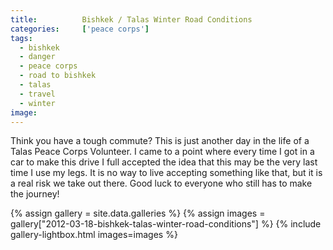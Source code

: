 ```yaml
---
title:			Bishkek / Talas Winter Road Conditions
categories:		['peace corps']
tags:
  - bishkek
  - danger
  - peace corps
  - road to bishkek
  - talas
  - travel
  - winter
image:			
---
```


Think you have a tough commute? This is just another day in the life of a Talas Peace Corps Volunteer. I came to a point where every time I got in a car to make this drive I full accepted the idea that this may be the very last time I use my legs. It is no way to live accepting something like that, but it is a real risk we take out there. Good luck to everyone who still has to make the journey!

{% assign gallery = site.data.galleries %}
{% assign images = gallery["2012-03-18-bishkek-talas-winter-road-conditions"] %}
{% include gallery-lightbox.html images=images %}
